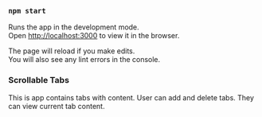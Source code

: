 ### `npm start`

Runs the app in the development mode.\
Open [http://localhost:3000](http://localhost:3000) to view it in the browser.

The page will reload if you make edits.\
You will also see any lint errors in the console.


### Scrollable Tabs

This is app contains tabs with content.
User can add and delete tabs.
They can view current tab content.
